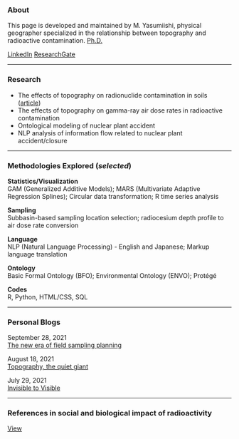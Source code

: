 ### About

This page is developed and maintained by M. Yasumiishi, physical geographer specialized in the relationship between topography and radioactive contamination. <a href="https://www.proquest.com/docview/2555622959/B4FF111B6DEC4388PQ/3" target=_blank>Ph.D.</a>

<a href="https://www.linkedin.com/in/misay/" target="_blank">LinkedIn</a> <a href="https://www.researchgate.net/profile/Misa-Yasumiishi" target="_blank">ResearchGate</a>

---

### Research

- The effects of topography on radionuclide contamination in soils (<a href="https://esurf.copernicus.org/articles/9/861/2021/" target="_blank">article</a>)
- The effects of topography on gamma-ray air dose rates in radioactive contamination
- Ontological modeling of nuclear plant accident
- NLP analysis of information flow related to nuclear plant accident/closure

---

### Methodologies Explored (_selected_)

**Statistics/Visualization**<br />
GAM (Generalized Additive Models); MARS (Multivariate Adaptive Regression Splines); Circular data transformation; R time series analysis<br />

**Sampling**<br />
Subbasin-based sampling location selection; radiocesium depth profile to air dose rate conversion

**Language**<br />
NLP (Natural Language Processing) - English and Japanese; Markup language translation

**Ontology**<br />
Basic Formal Ontology (BFO); Environmental Ontology (ENVO); Protégé

**Codes**<br />
R, Python, HTML/CSS, SQL

---

### Personal Blogs
September 28, 2021<br />
<a href="https://misayasu.github.io/blog092821" target="_blank">The new era of field sampling planning</a>

August 18, 2021<br />
<a href="https://misayasu.github.io/blog081821" target="_blank">Topography, the quiet giant</a>
                                                                                      
July 29, 2021<br />
<a href="https://misayasu.github.io/blog072921" target="_blank">Invisible to Visible</a>

---

### References in social and biological impact of radioactivity

<a href="https://misayasu.github.io/reference" target="_blank">View</a>







